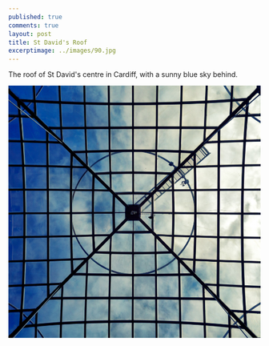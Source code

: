 ```yaml
---
published: true
comments: true
layout: post
title: St David's Roof
excerptimage: ../images/90.jpg
---
```


The roof of St David's centre in Cardiff, with a sunny blue sky behind. 

[![Image 90/365	17mm	f/6.3	ISO400	1/3200](../images/90.jpg)](https://www.flickr.com/photos/tmadhavan/17018038826/)